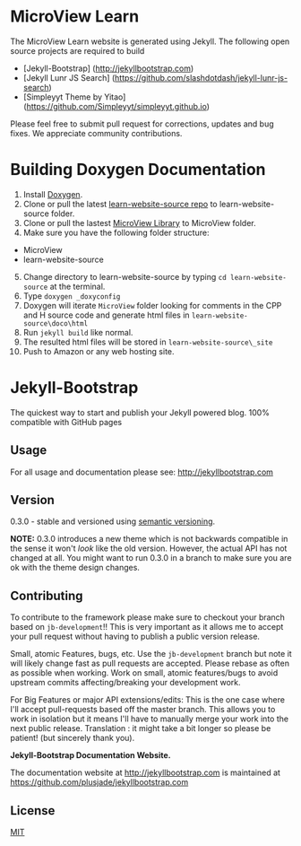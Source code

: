 # MicroView Learn 

The MicroView Learn website is generated using Jekyll.  The following open source projects are required to build 
* [Jekyll-Bootstrap] (http://jekyllbootstrap.com)
* [Jekyll Lunr JS Search] (https://github.com/slashdotdash/jekyll-lunr-js-search)
* [Simpleyyt Theme by Yitao] (https://github.com/Simpleyyt/simpleyyt.github.io)

Please feel free to submit pull request for corrections, updates and bug fixes. We appreciate community contributions.

# Building Doxygen Documentation

1. Install [Doxygen](http://www.stack.nl/~dimitri/doxygen/).
2. Clone or pull the latest [learn-website-source repo](https://github.com/geekammo/learn-website-source.git) to learn-website-source folder.
3. Clone or pull the lastest [MicroView Library](https://github.com/geekammo/MicroView-Arduino-Library.git) to MicroView folder.
4. Make sure you have the following folder structure:
  * MicroView
  * learn-website-source
5. Change directory to learn-website-source by typing `cd learn-website-source` at the terminal.
6. Type `doxygen _doxyconfig`
7. Doxygen will iterate `MicroView` folder looking for comments in the CPP and H source code and generate html files in `learn-website-source\doco\html`
8. Run `jekyll build` like normal.
9. The resulted html files will be stored in `learn-website-source\_site`
10. Push to Amazon or any web hosting site. 

# Jekyll-Bootstrap

The quickest way to start and publish your Jekyll powered blog. 100% compatible with GitHub pages

## Usage

For all usage and documentation please see: <http://jekyllbootstrap.com>

## Version

0.3.0 - stable and versioned using [semantic versioning](http://semver.org/).

**NOTE:** 0.3.0 introduces a new theme which is not backwards compatible in the sense it won't _look_ like the old version.
However, the actual API has not changed at all.
You might want to run 0.3.0 in a branch to make sure you are ok with the theme design changes.

## Contributing


To contribute to the framework please make sure to checkout your branch based on `jb-development`!!
This is very important as it allows me to accept your pull request without having to publish a public version release.

Small, atomic Features, bugs, etc.
Use the `jb-development` branch but note it will likely change fast as pull requests are accepted.
Please rebase as often as possible when working.
Work on small, atomic features/bugs to avoid upstream commits affecting/breaking your development work.

For Big Features or major API extensions/edits:
This is the one case where I'll accept pull-requests based off the master branch.
This allows you to work in isolation but it means I'll have to manually merge your work into the next public release.
Translation : it might take a bit longer so please be patient! (but sincerely thank you).

**Jekyll-Bootstrap Documentation Website.**

The documentation website at <http://jekyllbootstrap.com> is maintained at https://github.com/plusjade/jekyllbootstrap.com


## License

[MIT](http://opensource.org/licenses/MIT)
